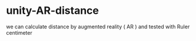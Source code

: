 # unity-AR-distance
we can calculate distance by augmented reality ( AR ) and tested with Ruler centimeter
